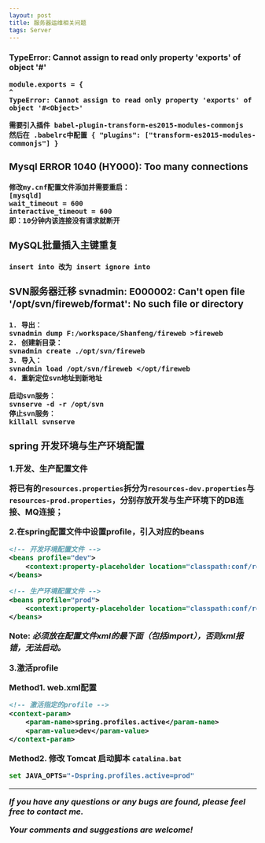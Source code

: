 ```yaml
---
layout: post
title: 服务器运维相关问题
tags: Server
---
```


### TypeError: Cannot assign to read only property 'exports' of object '#<Object>'

    module.exports = {
    ^
    TypeError: Cannot assign to read only property 'exports' of object '#<Object>'

    需要引入插件 babel-plugin-transform-es2015-modules-commonjs
    然后在 .babelrc中配置 { "plugins": ["transform-es2015-modules-commonjs"] }


### Mysql ERROR 1040 (HY000): Too many connections

    修改my.cnf配置文件添加并需要重启：
    [mysqld] 
    wait_timeout = 600
    interactive_timeout = 600
    即：10分钟内该连接没有请求就断开


### MySQL批量插入主键重复

    insert into 改为 insert ignore into


### SVN服务器迁移 svnadmin: E000002: Can't open file '/opt/svn/fireweb/format': No such file or directory

    1. 导出：
    svnadmin dump F:/workspace/Shanfeng/fireweb >fireweb
    2. 创建新目录：
    svnadmin create ./opt/svn/fireweb
    3. 导入：
    svnadmin load /opt/svn/fireweb </opt/fireweb
    4. 重新定位svn地址到新地址

    启动svn服务：
    svnserve -d -r /opt/svn
    停止svn服务：
    killall svnserve

### spring 开发环境与生产环境配置

1.开发、生产配置文件

将已有的`resources.properties`拆分为`resources-dev.properties`与`resources-prod.properties`，分别存放开发与生产环境下的DB连接、MQ连接；

2.在spring配置文件中设置profile，引入对应的beans

``` xml
<!-- 开发环境配置文件 -->
<beans profile="dev">
    <context:property-placeholder location="classpath:conf/resources-dev.properties"/>
</beans>

<!-- 生产环境配置文件 -->
<beans profile="prod">
    <context:property-placeholder location="classpath:conf/resources-prod.properties"/>
</beans>
```

Note: ***必须放在配置文件xml的最下面（包括import），否则xml报错，无法启动。***

3.激活profile

Method1. web.xml配置

``` xml
<!-- 激活指定的profile -->
<context-param> 
    <param-name>spring.profiles.active</param-name> 
    <param-value>dev</param-value> 
</context-param>
```

Method2. 修改 Tomcat 启动脚本 `catalina.bat`

``` bash
set JAVA_OPTS="-Dspring.profiles.active=prod"
```


---
***If you have any questions or any bugs are found, please feel free to contact me.***

***Your comments and suggestions are welcome!***